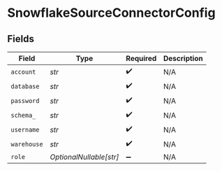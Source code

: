 # SnowflakeSourceConnectorConfig


## Fields

| Field                   | Type                    | Required                | Description             |
| ----------------------- | ----------------------- | ----------------------- | ----------------------- |
| `account`               | *str*                   | :heavy_check_mark:      | N/A                     |
| `database`              | *str*                   | :heavy_check_mark:      | N/A                     |
| `password`              | *str*                   | :heavy_check_mark:      | N/A                     |
| `schema_`               | *str*                   | :heavy_check_mark:      | N/A                     |
| `username`              | *str*                   | :heavy_check_mark:      | N/A                     |
| `warehouse`             | *str*                   | :heavy_check_mark:      | N/A                     |
| `role`                  | *OptionalNullable[str]* | :heavy_minus_sign:      | N/A                     |